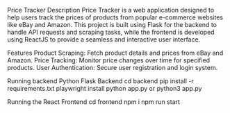 Price Tracker
Description
Price Tracker is a web application designed to help users track the prices of products from popular e-commerce websites like eBay and Amazon. This project is built using Flask for the backend to handle
API requests and scraping tasks, while the frontend is developed using ReactJS to provide a seamless and interactive user interface.

Features
Product Scraping: Fetch product details and prices from eBay and Amazon.
Price Tracking: Monitor price changes over time for specified products.
User Authentication: Secure user registration and login system.

Running backend
Python Flask Backend
cd backend
pip install -r requirements.txt
playwright install
python app.py or python3 app.py

Running the React Frontend
cd frontend
npm i
npm run start

